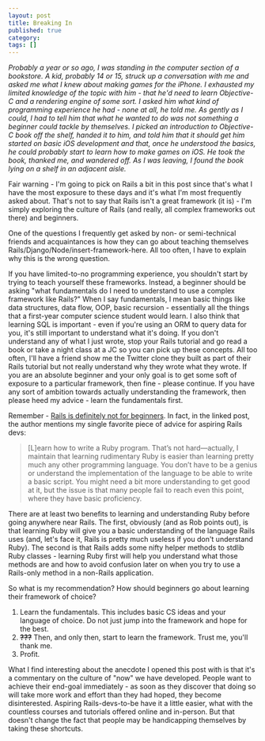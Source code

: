 ```yaml
---
layout: post
title: Breaking In
published: true
category:
tags: []
---
```

_Probably a year or so ago, I was standing in the computer section of a bookstore. A kid, probably 14 or 15, struck up a conversation with me and asked me what I knew about making games for the iPhone. I exhausted my limited knowledge of the topic with him - that he'd need to learn Objective-C and a rendering engine of some sort. I asked him what kind of programming experience he had - none at all, he told me. As gently as I could, I had to tell him that what he wanted to do was not something a beginner could tackle by themselves. I picked an introduction to Objective-C book off the shelf, handed it to him, and told him that it should get him started on basic iOS development and that, once he understood the basics, he could probably start to learn how to make games on iOS. He took the book, thanked me, and wandered off. As I was leaving, I found the book lying on a shelf in an adjacent aisle._

Fair warning - I'm going to pick on Rails a bit in this post since that's what I have the most exposure to these days and it's what I'm most frequently asked about. That's not to say that Rails isn't a great framework (it is) - I'm simply exploring the culture of Rails (and really, all complex frameworks out there) and beginners.

One of the questions I frequently get asked by non- or semi-technical friends and acquaintances is how they can go about teaching themselves Rails/Django/Node/insert-framework-here. All too often, I have to explain why this is the wrong question.

If you have limited-to-no programming experience, you shouldn't start by trying to teach yourself these frameworks. Instead, a beginner should be asking "what fundamentals do I need to understand to use a complex framework like Rails?" When I say fundamentals, I mean basic things like data structures, data flow, OOP, basic recursion - essentially all the things that a first-year computer science student would learn. I also think that learning SQL is important - even if you're using an ORM to query data for you, it's still important to understand what it's doing. If you don't understand any of what I just wrote, stop your Rails tutorial and go read a book or take a night class at a JC so you can pick up these concepts. All too often, I'll have a friend show me the Twitter clone they built as part of their Rails tutorial but not really understand why they wrote what they wrote. If you are an absolute beginner and your only goal is to get some soft of exposure to a particular framework, then fine - please continue. If you have any sort of ambition towards actually understanding the framework, then please heed my advice - learn the fundamentals first.

Remember - [Rails is definitely not for beginners](http://rob.yurkowski.net/post/17610425880/rails-is-definitely-not-for-beginners). In fact, in the linked post, the author mentions my single favorite piece of advice for aspiring Rails devs:
>[L]earn how to write a Ruby program. That’s not hard—actually, I maintain that learning rudimentary Ruby is easier than learning pretty much any other programming language. You don’t have to be a genius or understand the implementation of the language to be able to write a basic script. You might need a bit more understanding to get good at it, but the issue is that many people fail to reach even this point, where they have basic proficiency.

There are at least two benefits to learning and understanding Ruby before going anywhere near Rails. The first, obviously (and as Rob points out), is that learning Ruby will give you a basic understanding of the language Rails uses (and, let's face it, Rails is pretty much useless if you don't understand Ruby). The second is that Rails adds some nifty helper methods to stdlib Ruby classes - learning Ruby first will help you understand what those methods are and how to avoid confusion later on when you try to use a Rails-only method in a non-Rails application.

So what is my recommendation? How should beginners go about learning their framework of choice?

1.  Learn the fundamentals. This includes basic CS ideas and your language of choice. Do not just jump into the framework and hope for the best.
2.  **<strike>???</strike>** Then, and only then, start to learn the framework. Trust me, you'll thank me.
3.  Profit.

What I find interesting about the anecdote I opened this post with is that it's a commentary on the culture of "now" we have developed. People want to achieve their end-goal immediately - as soon as they discover that doing so will take more work and effort than they had hoped, they become disinterested. Aspiring Rails-devs-to-be have it a little easier, what with the countless courses and tutorials offered online and in-person. But that doesn't change the fact that people may be handicapping themselves by taking these shortcuts.